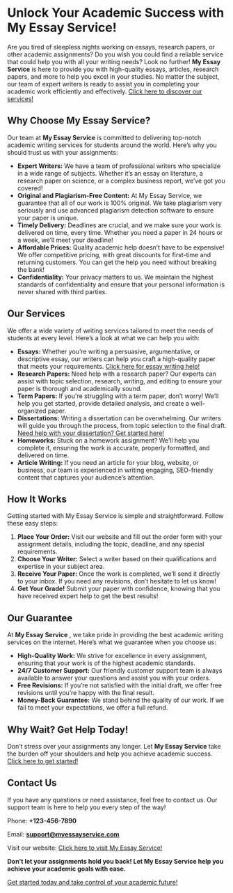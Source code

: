 # Unlock Your Academic Success with My Essay Service!

Are you tired of sleepless nights working on essays, research papers, or other academic assignments? Do you wish you could find a reliable service that could help you with all your writing needs? Look no further! **My Essay Service** is here to provide you with high-quality essays, articles, research papers, and more to help you excel in your studies. No matter the subject, our team of expert writers is ready to assist you in completing your academic work efficiently and effectively. [Click here to discover our services!](https://tinyurl.com/topessay?keyword=my+essay+service)

## Why Choose My Essay Service?

Our team at **My Essay Service** is committed to delivering top-notch academic writing services for students around the world. Here’s why you should trust us with your assignments:

- **Expert Writers:** We have a team of professional writers who specialize in a wide range of subjects. Whether it’s an essay on literature, a research paper on science, or a complex business report, we’ve got you covered!
- **Original and Plagiarism-Free Content:** At My Essay Service, we guarantee that all of our work is 100% original. We take plagiarism very seriously and use advanced plagiarism detection software to ensure your paper is unique.
- **Timely Delivery:** Deadlines are crucial, and we make sure your work is delivered on time, every time. Whether you need a paper in 24 hours or a week, we’ll meet your deadline!
- **Affordable Prices:** Quality academic help doesn’t have to be expensive! We offer competitive pricing, with great discounts for first-time and returning customers. You can get the help you need without breaking the bank!
- **Confidentiality:** Your privacy matters to us. We maintain the highest standards of confidentiality and ensure that your personal information is never shared with third parties.

## Our Services

We offer a wide variety of writing services tailored to meet the needs of students at every level. Here’s a look at what we can help you with:

- **Essays:** Whether you’re writing a persuasive, argumentative, or descriptive essay, our writers can help you craft a high-quality paper that meets your requirements. [Click here for essay writing help!](https://tinyurl.com/topessay?keyword=my+essay+service)
- **Research Papers:** Need help with a research paper? Our experts can assist with topic selection, research, writing, and editing to ensure your paper is thorough and academically sound.
- **Term Papers:** If you're struggling with a term paper, don’t worry! We’ll help you get started, provide detailed analysis, and create a well-organized paper.
- **Dissertations:** Writing a dissertation can be overwhelming. Our writers will guide you through the process, from topic selection to the final draft. [Need help with your dissertation? Get started here!](https://tinyurl.com/topessay?keyword=my+essay+service)
- **Homeworks:** Stuck on a homework assignment? We’ll help you complete it, ensuring the work is accurate, properly formatted, and delivered on time.
- **Article Writing:** If you need an article for your blog, website, or business, our team is experienced in writing engaging, SEO-friendly content that captures your audience’s attention.

## How It Works

Getting started with My Essay Service is simple and straightforward. Follow these easy steps:

1. **Place Your Order:** Visit our website and fill out the order form with your assignment details, including the topic, deadline, and any special requirements.
2. **Choose Your Writer:** Select a writer based on their qualifications and expertise in your subject area.
3. **Receive Your Paper:** Once the work is completed, we’ll send it directly to your inbox. If you need any revisions, don’t hesitate to let us know!
4. **Get Your Grade!** Submit your paper with confidence, knowing that you have received expert help to get the best results!

## Our Guarantee

At **My Essay Service** , we take pride in providing the best academic writing services on the internet. Here’s what we guarantee when you choose us:

- **High-Quality Work:** We strive for excellence in every assignment, ensuring that your work is of the highest academic standards.
- **24/7 Customer Support:** Our friendly customer support team is always available to answer your questions and assist you with your orders.
- **Free Revisions:** If you’re not satisfied with the initial draft, we offer free revisions until you’re happy with the final result.
- **Money-Back Guarantee:** We stand behind the quality of our work. If we fail to meet your expectations, we offer a full refund.

## Why Wait? Get Help Today!

Don’t stress over your assignments any longer. Let **My Essay Service** take the burden off your shoulders and help you achieve academic success. [Click here to get started!](https://tinyurl.com/topessay?keyword=my+essay+service)

## Contact Us

If you have any questions or need assistance, feel free to contact us. Our support team is here to help you every step of the way!

Phone: **+123-456-7890**

Email: **support@myessayservice.com**

Visit our website: [Click here to visit My Essay Service!](https://tinyurl.com/topessay?keyword=my+essay+service)

**Don’t let your assignments hold you back! Let My Essay Service help you achieve your academic goals with ease.**

[Get started today and take control of your academic future!](https://tinyurl.com/topessay?keyword=my+essay+service)
